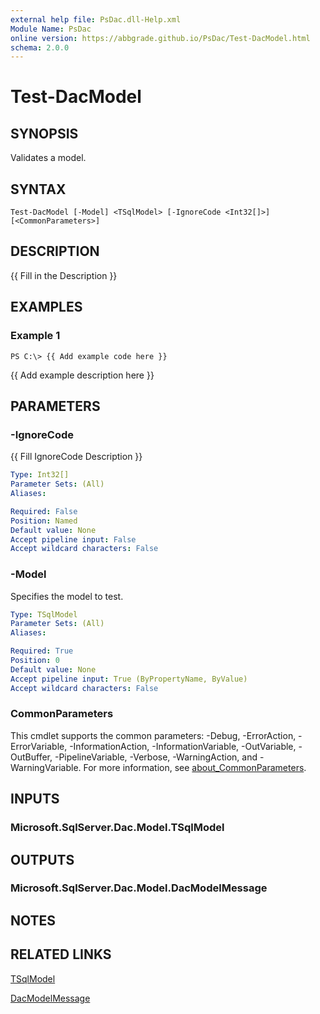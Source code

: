 ```yaml
---
external help file: PsDac.dll-Help.xml
Module Name: PsDac
online version: https://abbgrade.github.io/PsDac/Test-DacModel.html
schema: 2.0.0
---
```


# Test-DacModel

## SYNOPSIS
Validates a model.

## SYNTAX

```
Test-DacModel [-Model] <TSqlModel> [-IgnoreCode <Int32[]>] [<CommonParameters>]
```

## DESCRIPTION
{{ Fill in the Description }}

## EXAMPLES

### Example 1
```
PS C:\> {{ Add example code here }}
```

{{ Add example description here }}

## PARAMETERS

### -IgnoreCode
{{ Fill IgnoreCode Description }}

```yaml
Type: Int32[]
Parameter Sets: (All)
Aliases:

Required: False
Position: Named
Default value: None
Accept pipeline input: False
Accept wildcard characters: False
```

### -Model
Specifies the model to test.

```yaml
Type: TSqlModel
Parameter Sets: (All)
Aliases:

Required: True
Position: 0
Default value: None
Accept pipeline input: True (ByPropertyName, ByValue)
Accept wildcard characters: False
```

### CommonParameters
This cmdlet supports the common parameters: -Debug, -ErrorAction, -ErrorVariable, -InformationAction, -InformationVariable, -OutVariable, -OutBuffer, -PipelineVariable, -Verbose, -WarningAction, and -WarningVariable. For more information, see [about_CommonParameters](http://go.microsoft.com/fwlink/?LinkID=113216).

## INPUTS

### Microsoft.SqlServer.Dac.Model.TSqlModel
## OUTPUTS

### Microsoft.SqlServer.Dac.Model.DacModelMessage
## NOTES

## RELATED LINKS

[TSqlModel](https://docs.microsoft.com/en-us/dotnet/api/microsoft.sqlserver.dac.model.tsqlmodel)

[DacModelMessage](https://docs.microsoft.com/en-us/dotnet/api/microsoft.sqlserver.dac.model.dacmodelmessage)

